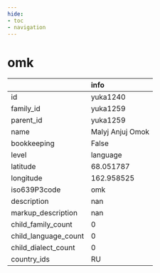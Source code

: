 ```yaml
---
hide:
- toc
- navigation
---
```

# omk
|                      | info             |
|:---------------------|:-----------------|
| id                   | yuka1240         |
| family_id            | yuka1259         |
| parent_id            | yuka1259         |
| name                 | Malyj Anjuj Omok |
| bookkeeping          | False            |
| level                | language         |
| latitude             | 68.051787        |
| longitude            | 162.958525       |
| iso639P3code         | omk              |
| description          | nan              |
| markup_description   | nan              |
| child_family_count   | 0                |
| child_language_count | 0                |
| child_dialect_count  | 0                |
| country_ids          | RU               |